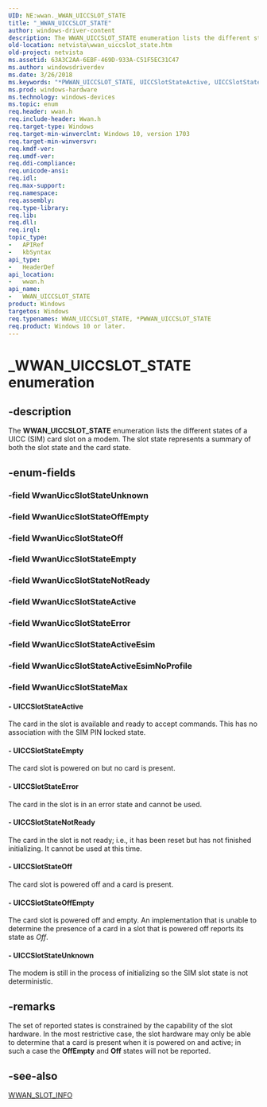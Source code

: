 ```yaml
---
UID: NE:wwan._WWAN_UICCSLOT_STATE
title: "_WWAN_UICCSLOT_STATE"
author: windows-driver-content
description: The WWAN_UICCSLOT_STATE enumeration lists the different states of a UICC (SIM) card slot on a modem. The slot state represents a summary of both the slot state and the card state.
old-location: netvista\wwan_uiccslot_state.htm
old-project: netvista
ms.assetid: 63A3C2AA-6EBF-469D-933A-C51F5EC31C47
ms.author: windowsdriverdev
ms.date: 3/26/2018
ms.keywords: "*PWWAN_UICCSLOT_STATE, UICCSlotStateActive, UICCSlotStateEmpty, UICCSlotStateError, UICCSlotStateNotReady, UICCSlotStateOff, UICCSlotStateOffEmpty, UICCSlotStateUnknown, WWAN_UICCSLOT_STATE, WWAN_UICCSLOT_STATE enumeration [Network Drivers Starting with Windows Vista], _WWAN_UICCSLOT_STATE, netvista.wwan_uiccslot_state, wwan/UICCSlotStateActive, wwan/UICCSlotStateEmpty, wwan/UICCSlotStateError, wwan/UICCSlotStateNotReady, wwan/UICCSlotStateOff, wwan/UICCSlotStateOffEmpty, wwan/UICCSlotStateUnknown, wwan/WWAN_UICCSLOT_STATE"
ms.prod: windows-hardware
ms.technology: windows-devices
ms.topic: enum
req.header: wwan.h
req.include-header: Wwan.h
req.target-type: Windows
req.target-min-winverclnt: Windows 10, version 1703
req.target-min-winversvr: 
req.kmdf-ver: 
req.umdf-ver: 
req.ddi-compliance: 
req.unicode-ansi: 
req.idl: 
req.max-support: 
req.namespace: 
req.assembly: 
req.type-library: 
req.lib: 
req.dll: 
req.irql: 
topic_type:
-	APIRef
-	kbSyntax
api_type:
-	HeaderDef
api_location:
-	wwan.h
api_name:
-	WWAN_UICCSLOT_STATE
product: Windows
targetos: Windows
req.typenames: WWAN_UICCSLOT_STATE, *PWWAN_UICCSLOT_STATE
req.product: Windows 10 or later.
---
```


# _WWAN_UICCSLOT_STATE enumeration


## -description


The <b>WWAN_UICCSLOT_STATE</b> enumeration lists the different states of a UICC (SIM) card slot on a modem. The slot state represents a summary of both the slot state and the card state.


## -enum-fields




### -field WwanUiccSlotStateUnknown


### -field WwanUiccSlotStateOffEmpty


### -field WwanUiccSlotStateOff


### -field WwanUiccSlotStateEmpty


### -field WwanUiccSlotStateNotReady


### -field WwanUiccSlotStateActive


### -field WwanUiccSlotStateError


### -field WwanUiccSlotStateActiveEsim


### -field WwanUiccSlotStateActiveEsimNoProfile


### -field WwanUiccSlotStateMax




#### - UICCSlotStateActive

The card in the slot is available and ready to accept commands. This has no association with the SIM PIN locked state.


#### - UICCSlotStateEmpty

The card slot is powered on but no card is present.


#### - UICCSlotStateError

The card in the slot is in an error state and cannot be used.


#### - UICCSlotStateNotReady

The card in the slot is not ready; i.e., it has been reset but has not finished initializing. It cannot be used at this time.


#### - UICCSlotStateOff

The card slot is powered off and a card is present.


#### - UICCSlotStateOffEmpty

The card slot is powered off and empty. An implementation that is unable to determine the presence of a card in a slot that is powered off reports its state as <i>Off</i>.


#### - UICCSlotStateUnknown

The modem is still in the process of initializing so the SIM slot state is not deterministic.


## -remarks



The set of reported states is constrained by the capability of the slot hardware. In the most restrictive case, the slot hardware may only be able to determine that a card is present when it is powered on and active; in such a case the <b>OffEmpty</b> and <b>Off</b> states will not be reported.




## -see-also




<a href="https://msdn.microsoft.com/F45D253E-E7D7-4600-AF8C-6D4EB096030D">WWAN_SLOT_INFO</a>
 

 

